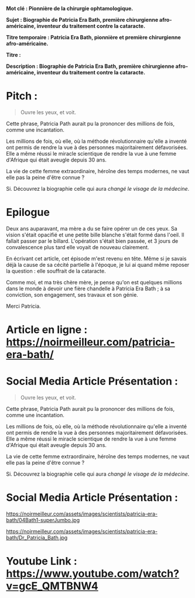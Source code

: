**Mot clé : Pionnière de la chirurgie ophtamologique.**

**Sujet : Biographie de Patricia Era Bath, première chirurgienne afro-américaine, inventeur du traitement contre la cataracte.** 

**Titre temporaire : Patricia Era Bath, pionnière et première chirurgienne afro-américaine.**

**Titre :** 

**Description : Biographie de Patricia Era Bath, première chirurgienne afro-américaine, inventeur du traitement contre la cataracte.**

# Pitch : 

>Ouvre les yeux, et voit.

Cette phrase, Patricia Path aurait pu la prononcer des millions de fois, comme 
une incantation.

Les millions de fois, où elle, où la méthode révolutionnaire qu'elle a inventé
ont permis de rendre la vue à des personnes majoritairement défavorisées.
Elle a même réussi le miracle scientique de rendre la vue à une femme d'Afrique
qui était aveugle depuis 30 ans.

La vie de cette femme extraordinaire, héroîne des temps modernes, ne vaut elle
pas la peine d'être connue ?

Si. Découvrez la biographie celle qui aura _changé le visage de la médecine_.

# Epilogue
Deux ans auparavant, ma mère a du se faire opérer un de ces yeux. Sa vision s'était opacifié et une 
petite bille blanche s'était formé dans l'oeil. Il fallait passer par le billard. L'opération s'était bien
passée, et 3 jours de convalescence plus tard elle voyait de nouveau clairement.

En écrivant cet article, cet épisode m'est revenu en tête. Même si je savais déjà la cause de sa cécité partielle
à l'époque, je lui ai quand même reposer la question : elle souffrait de la cataracte.

Comme moi, et ma très chère mère, je pense qu'on est quelques millions dans le monde à devoir une fière chandelle à 
Patricia Era Bath ; à sa conviction, son engagement, ses travaux et son génie.

Merci Patricia.

# Article en ligne : https://noirmeilleur.com/patricia-era-bath/

# Social Media Article Présentation : 
>Ouvre les yeux, et voit.

Cette phrase, Patricia Path aurait pu la prononcer des millions de fois, comme 
une incantation.

Les millions de fois, où elle, où la méthode révolutionnaire qu'elle a inventé
ont permis de rendre la vue à des personnes majoritairement défavorisées.
Elle a même réussi le miracle scientique de rendre la vue à une femme d'Afrique
qui était aveugle depuis 30 ans.

La vie de cette femme extraordinaire, héroîne des temps modernes, ne vaut elle
pas la peine d'être connue ?

Si. Découvrez la biographie celle qui aura _changé le visage de la médecine_.

# Social Media Article Présentation : 

https://noirmeilleur.com/assets/images/scientists/patricia-era-bath/04Bath1-superJumbo.jpg

https://noirmeilleur.com/assets/images/scientists/patricia-era-bath/Dr_Patricia_Bath.jpg

# Youtube Link : https://www.youtube.com/watch?v=gcE_QMTBNW4